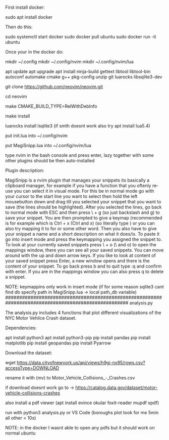 First install docker:

sudo apt install docker

Then do this:

sudo systemctl start docker
sudo docker pull ubuntu
sudo docker run -it ubuntu

Once your in the docker do:

mkdir ~/.config
mkdir ~/.config/nvim
mkdir ~/.config/nvim/lua

apt update
apt upgrade
apt install ninja-build gettext libtool libtool-bin autoconf automake cmake g++ pkg-config unzip git luarocks libsqlite3-dev

git clone https://github.com/neovim/neovim.git

cd neovim

make CMAKE_BUILD_TYPE=RelWithDebInfo

make install

luarocks install lsqlite3  (if smth doesnt work also try apt install lua5.4)

put init.lua into ~/.config/nvim

put MagiSnipp.lua into ~/.config/nvim/lua

type nvim in the bash console and press enter, lazy together with some other plugins should be then auto-installed

Plugin description:

MagiSnipp is a nvim plugin that manages your snippets its basically
a clipboard manager, for example if you have a function that you oftenly
re-use you can select it in visual mode. For this be in normal mode go with your cursor
to the start line you want to select then hold the left mousebutton down and
drag till you selected your snippet that you want to save (the lines should be highlighted).
After you selected the lines, go back to normal mode with ESC and then press \ + g
(so just backslash and g) to save your snippet. You are then prompted
to give a keymap (recommended is for example <C-x> which is Ctrl + x (Ctrl and x) (so literally type <C-x>) or
you can also try mapping it to for or some other word. Then you also have to give your snippet a name
and a short description on what it does/is. To paste it go into insert mode and press the keymapping
you assigned the snippet to. To look at your currently saved snippets
press \ + o (\ and o) to open the mappings window, there you can see all your saved snippets. You can
move around with the up and down arrow keys. If you like to look at content of your saved snippet
press Enter, a new window opens and there is the content of your snippet. To go back press b and to quit
type :q and confirm with enter. If you are in the mappings window you can also press q to delete
a snippet.

NOTE: keymappins only work in insert mode
(if for some reason sqlite3 cant find db specify path in MagiSnipp.lua -> local path_db variable)
####################################################################################################
analysis.py

The analysis.py includes 4 functions that plot different visualizations of the NYC
Motor Vehilce Crash dataset.

Dependencies:

apt install python3
apt install python3-pip
pip install pandas
pip install matplotlib
pip install geopandas
pip install Pyarrow

Download the dataset:

wget https://data.cityofnewyork.us/api/views/h9gi-nx95/rows.csv?accessType=DOWNLOAD

rename it with (mv) to Motor_Vehicle_Collisions_-_Crashes.csv

if download doesnt work go to -> https://catalog.data.gov/dataset/motor-vehicle-collisions-crashes

also install a pdf viewer (apt install evince okular foxit-reader mupdf xpdf)

run with python3 analysis.py or VS Code (boroughs plot took for me 5min all other < 10s)

NOTE: in the docker I wasnt able to open any pdfs but it should work on normal ubuntu